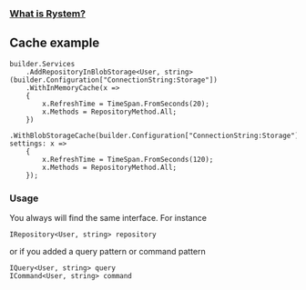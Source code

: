 ﻿### [What is Rystem?](https://github.com/KeyserDSoze/RystemV3)

## Cache example

    builder.Services
        .AddRepositoryInBlobStorage<User, string>(builder.Configuration["ConnectionString:Storage"])
        .WithInMemoryCache(x =>
        {
            x.RefreshTime = TimeSpan.FromSeconds(20);
            x.Methods = RepositoryMethod.All;
        })
        .WithBlobStorageCache(builder.Configuration["ConnectionString:Storage"], settings: x =>
        {
            x.RefreshTime = TimeSpan.FromSeconds(120);
            x.Methods = RepositoryMethod.All;
        });

### Usage
You always will find the same interface. For instance

    IRepository<User, string> repository

or if you added a query pattern or command pattern

    IQuery<User, string> query 
    ICommand<User, string> command
